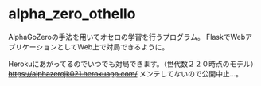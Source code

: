 # alpha_zero_othello
AlphaGoZeroの手法を用いてオセロの学習を行うプログラム。
FlaskでWebアプリケーションとしてWeb上で対局できるように。

Herokuにあがってるのでいつでも対局できます。（世代数２２０時点のモデル）
~~https://alphazerojk021.herokuapp.com/~~
メンテしてないので公開中止…。
